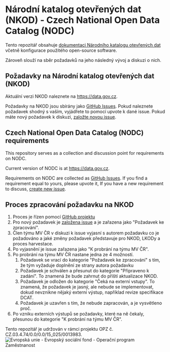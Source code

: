 # Národní katalog otevřených dat (NKOD) - Czech National Open Data Catalog (NODC)
Tento repozitář obsahuje [dokumentaci Národního katalogu otevřených dat](admin.md) včetně konfigurace použitého open-source software.

Zároveň slouží na sběr požadavků na jeho následný vývoj a diskuzi o nich.

## Požadavky na Národní katalog otevřených dat (NKOD)

Aktuální verzi NKOD naleznete na https://data.gov.cz.

Požadavky na NKOD jsou sbírány jako [GitHub Issues](https://github.com/opendata-mvcr/nkod/issues).
Pokud naleznete požadavek shodný s vaším, vyjádřete to pomocí upvote k dané issue.
Pokud máte nový požadavek k diskuzi, [založte novou issue](https://github.com/opendata-mvcr/nkod/issues/new).

## Czech National Open Data Catalog (NODC) requirements
This repository serves as a collection and discussion point for requirements on NODC.

Current version of NODC is at https://data.gov.cz.

Requirements on NODC are collected as [GitHub Issues](https://github.com/opendata-mvcr/nkod/issues).
If you find a requirement equal to yours, please upvote it,
If you have a new requirement to discuss, [create new issue](https://github.com/opendata-mvcr/nkod/issues/new).

## Proces zpracování požadavku na NKOD
1. Proces je řízen pomocí [GitHub projektu](https://github.com/opendata-mvcr/nkod/projects/1)
2. Pro nový požadavek je [založena issue](https://github.com/opendata-mvcr/nkod/issues/new) a je zařazena jako "Požadavek ke zpracování".
3. Člen týmu MV ČR v diskuzi k issue vyjasní s autorem požadavku co je požadováno a jaké změny požadavek představuje pro NKOD, LKODy a proces harvestace.
4. Po vyjasnění je issue zařazena jako "K probrání na týmu MV ČR".
5. Po probrání na týmu MV ČR nastane jedna ze 4 možností.
   1. Požadavek se vrací do kategorie "Požadavek ke zpracování" s tím, že tým vyžaduje doplnění ze strany autora požadavku
   2. Požadavek je schválen a přesunut do kategorie "Připraveno k zadání". To znamená že bude zahrnut do příští aktualizace NKOD.
   3. Požadavek je odložen do kategorie "Čeká na externí vstupy". To znamená, že požadavek je jasný, ale nebude se implementovat, dokud nevznikne nějaký externí výstup, například revize specifikace DCAT.
   4. Požadavek je uzavřen s tím, že nebude zapracován, a je vysvětleno proč.
6. Po vzniku externích výstupů se požadavky, které na ně čekaly, přesunou do kategorie "K probrání na týmu MV ČR".


Tento repozitář je udržován v rámci projektu OPZ č. CZ.03.4.74/0.0/0.0/15_025/0013983.
![Evropská unie - Evropský sociální fond - Operační program Zaměstnanost](https://data.gov.cz/images/ozp_logo_cz.jpg)
